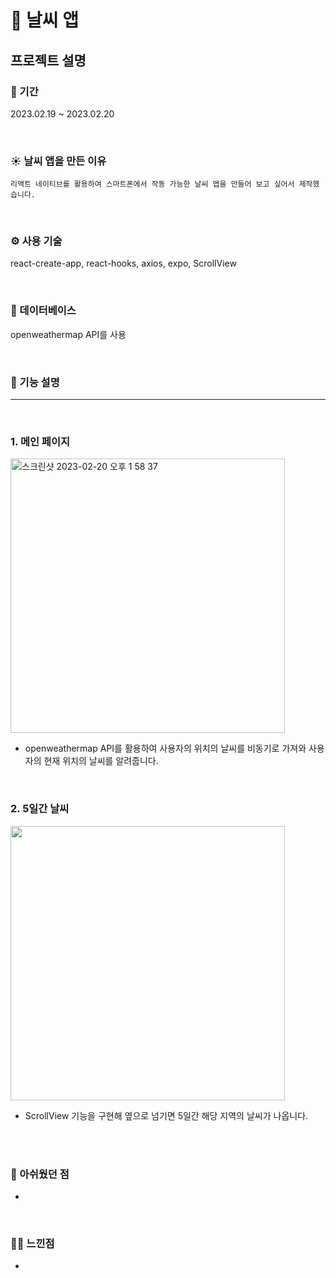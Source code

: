 # 🌈 날씨 앱

## 프로젝트 설명

### 📆 기간

2023.02.19 ~ 2023.02.20<br/>

<br>

### ☀️ 날씨 앱을 만든 이유

```
리액트 네이티브를 활용하여 스마트폰에서 작동 가능한 날씨 앱을 만들어 보고 싶어서 제작했습니다.
```

<br>

### ⚙️ 사용 기술
react-create-app, react-hooks, axios, expo, ScrollView

<br>

### 📀 데이터베이스
openweathermap API를 사용


<br>

### 🔎 기능 설명

<hr>

<br>

### 1. 메인 페이지

<img width="439" alt="스크린샷 2023-02-20 오후 1 58 37" src="https://user-images.githubusercontent.com/87574833/220014959-0e8418dd-b18c-4ec3-aa2d-e12c8f40f2a1.png">

 - openweathermap API를 활용하여 사용자의 위치의 날씨를 비동기로 가져와 사용자의 현재 위치의 날씨를 알려줍니다.

<br>

### 2. 5일간 날씨


<img width="439" src="https://user-images.githubusercontent.com/87574833/220015089-9e5e23d6-27d0-4635-824f-ee01e10f9c0c.gif">


 - ScrollView 기능을 구현해 옆으로 넘기면 5일간 해당 지역의 날씨가 나옵니다.

<br>


<br>

 ### 🙁 아쉬웠던 점
 -  


<br>

 ### 👍🏻 느낀점
 - 

